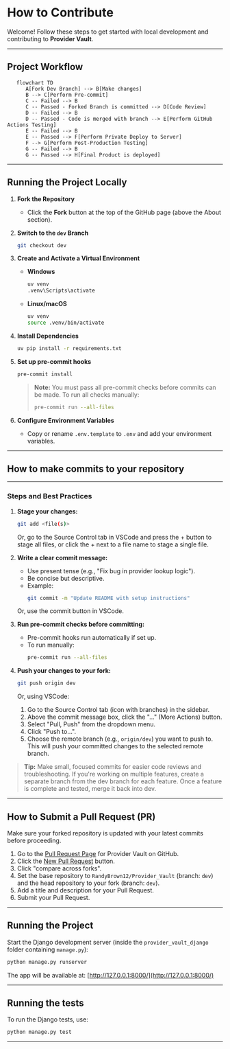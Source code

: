 # How to Contribute

Welcome! Follow these steps to get started with local development and contributing to **Provider Vault**.

---

## Project Workflow
```mermaid
   flowchart TD
      A[Fork Dev Branch] --> B[Make changes]
      B --> C[Perform Pre-commit]
      C -- Failed --> B
      C -- Passed - Forked Branch is committed --> D[Code Review]
      D -- Failed --> B
      D -- Passed - Code is merged with branch --> E[Perform GitHub Actions Testing]
      E -- Failed --> B
      E -- Passed --> F[Perform Private Deploy to Server]
      F --> G[Perform Post-Production Testing]
      G -- Failed --> B
      G -- Passed --> H[Final Product is deployed]
```

---

## Running the Project Locally

1. **Fork the Repository**

   - Click the **Fork** button at the top of the GitHub page (above the About section).
2. **Switch to the `dev` Branch**

   ```bash
   git checkout dev
   ```
3. **Create and Activate a Virtual Environment**

   - **Windows**
     ```bash
     uv venv
     .venv\Scripts\activate
     ```
   - **Linux/macOS**
     ```bash
     uv venv
     source .venv/bin/activate
     ```
4. **Install Dependencies**

   ```bash
   uv pip install -r requirements.txt
   ```
5. **Set up pre-commit hooks**

   ```bash
   pre-commit install
   ```

   > **Note:** You must pass all pre-commit checks before commits can be made. To run all checks manually:
   >
   > ```bash
   > pre-commit run --all-files
   > ```
   >
6. **Configure Environment Variables**

   - Copy or rename `.env.template` to `.env` and add your environment variables.

---

## How to make commits to your repository

---

### Steps and Best Practices

1. **Stage your changes:**

   ```bash
   git add <file(s)>
   ```

   Or, go to the Source Control tab in VSCode and press the + button to stage all files, or click the + next to a file name to stage a single file.
2. **Write a clear commit message:**

   - Use present tense (e.g., "Fix bug in provider lookup logic").
   - Be concise but descriptive.
   - Example:
     ```bash
     git commit -m "Update README with setup instructions"
     ```

   Or, use the commit button in VSCode.
3. **Run pre-commit checks before committing:**

   - Pre-commit hooks run automatically if set up.
   - To run manually:
     ```bash
     pre-commit run --all-files
     ```
4. **Push your changes to your fork:**

   ```bash
   git push origin dev
   ```

   Or, using VSCode:
   1. Go to the Source Control tab (icon with branches) in the sidebar.
   2. Above the commit message box, click the "..." (More Actions) button.
   3. Select "Pull, Push" from the dropdown menu.
   4. Click "Push to...".
   5. Choose the remote branch (e.g., `origin/dev`) you want to push to.
   This will push your committed changes to the selected remote branch.

> **Tip:** Make small, focused commits for easier code reviews and troubleshooting.
> If you're working on multiple features, create a separate branch from the dev branch for each feature. Once a feature is complete and tested, merge it back into dev.

---

## How to Submit a Pull Request (PR)

Make sure your forked repository is updated with your latest commits before proceeding.

1. Go to the [Pull Request Page](https://github.com/RandyBrown12/Provider_Vault/pulls) for Provider Vault on GitHub.
2. Click the [New Pull Request](https://github.com/RandyBrown12/Provider_Vault/compare) button.
3. Click "compare across forks".
4. Set the base repository to `RandyBrown12/Provider_Vault` (branch: `dev`) and the head repository to your fork (branch: `dev`).
5. Add a title and description for your Pull Request.
6. Submit your Pull Request.

---

## Running the Project

Start the Django development server (inside the `provider_vault_django` folder containing `manage.py`):

```bash
python manage.py runserver
```

The app will be available at: [http://127.0.0.1:8000/](http://127.0.0.1:8000/)

---

## Running the tests

To run the Django tests, use:

```bash
python manage.py test
```

---
